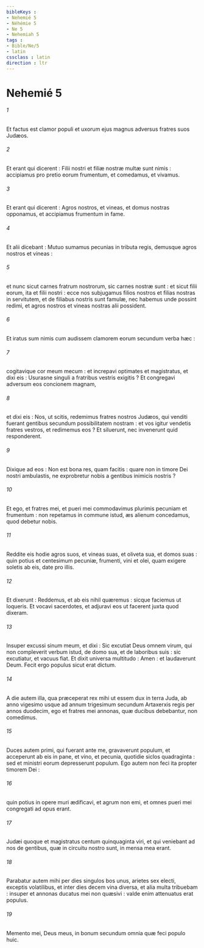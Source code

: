 ```yaml
---
bibleKeys : 
- Nehemié 5
- Néhémie 5
- Ne 5
- Nehemiah 5
tags : 
- Bible/Ne/5
- latin
cssclass : latin
direction : ltr
---
```


# Nehemié 5

###### 1
Et factus est clamor populi et uxorum ejus magnus adversus fratres suos Judæos.
###### 2
Et erant qui dicerent : Filii nostri et filiæ nostræ multæ sunt nimis : accipiamus pro pretio eorum frumentum, et comedamus, et vivamus.
###### 3
Et erant qui dicerent : Agros nostros, et vineas, et domus nostras opponamus, et accipiamus frumentum in fame.
###### 4
Et alii dicebant : Mutuo sumamus pecunias in tributa regis, demusque agros nostros et vineas :
###### 5
et nunc sicut carnes fratrum nostrorum, sic carnes nostræ sunt : et sicut filii eorum, ita et filii nostri : ecce nos subjugamus filios nostros et filias nostras in servitutem, et de filiabus nostris sunt famulæ, nec habemus unde possint redimi, et agros nostros et vineas nostras alii possident.
###### 6
Et iratus sum nimis cum audissem clamorem eorum secundum verba hæc :
###### 7
cogitavique cor meum mecum : et increpavi optimates et magistratus, et dixi eis : Usurasne singuli a fratribus vestris exigitis ? Et congregavi adversum eos concionem magnam,
###### 8
et dixi eis : Nos, ut scitis, redemimus fratres nostros Judæos, qui venditi fuerant gentibus secundum possibilitatem nostram : et vos igitur vendetis fratres vestros, et redimemus eos ? Et siluerunt, nec invenerunt quid responderent.
###### 9
Dixique ad eos : Non est bona res, quam facitis : quare non in timore Dei nostri ambulastis, ne exprobretur nobis a gentibus inimicis nostris ?
###### 10
Et ego, et fratres mei, et pueri mei commodavimus plurimis pecuniam et frumentum : non repetamus in commune istud, æs alienum concedamus, quod debetur nobis.
###### 11
Reddite eis hodie agros suos, et vineas suas, et oliveta sua, et domos suas : quin potius et centesimum pecuniæ, frumenti, vini et olei, quam exigere soletis ab eis, date pro illis.
###### 12
Et dixerunt : Reddemus, et ab eis nihil quæremus : sicque faciemus ut loqueris. Et vocavi sacerdotes, et adjuravi eos ut facerent juxta quod dixeram.
###### 13
Insuper excussi sinum meum, et dixi : Sic excutiat Deus omnem virum, qui non compleverit verbum istud, de domo sua, et de laboribus suis : sic excutiatur, et vacuus fiat. Et dixit universa multitudo : Amen : et laudaverunt Deum. Fecit ergo populus sicut erat dictum.
###### 14
A die autem illa, qua præceperat rex mihi ut essem dux in terra Juda, ab anno vigesimo usque ad annum trigesimum secundum Artaxerxis regis per annos duodecim, ego et fratres mei annonas, quæ ducibus debebantur, non comedimus.
###### 15
Duces autem primi, qui fuerant ante me, gravaverunt populum, et acceperunt ab eis in pane, et vino, et pecunia, quotidie siclos quadraginta : sed et ministri eorum depresserunt populum. Ego autem non feci ita propter timorem Dei :
###### 16
quin potius in opere muri ædificavi, et agrum non emi, et omnes pueri mei congregati ad opus erant.
###### 17
Judæi quoque et magistratus centum quinquaginta viri, et qui veniebant ad nos de gentibus, quæ in circuitu nostro sunt, in mensa mea erant.
###### 18
Parabatur autem mihi per dies singulos bos unus, arietes sex electi, exceptis volatilibus, et inter dies decem vina diversa, et alia multa tribuebam : insuper et annonas ducatus mei non quæsivi : valde enim attenuatus erat populus.
###### 19
Memento mei, Deus meus, in bonum secundum omnia quæ feci populo huic.
